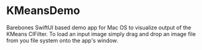 # KMeansDemo

Barebones SwiftUI based demo app for Mac OS to visualize output of the KMeans CIFilter.
To load an input image simply drag and drop an image file from you file system onto the app's window.
